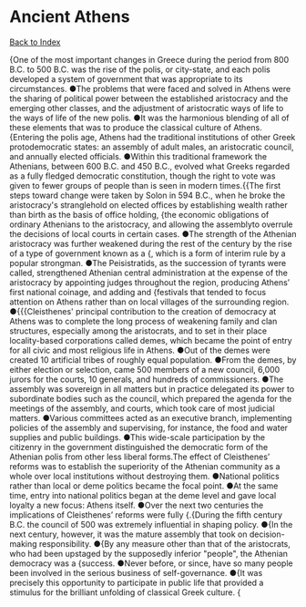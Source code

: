 # Ancient Athens
[Back to Index](https://github.com/windows10010/tpoExtractor/blog/master/README.md)

{One of the most important changes in Greece during the period from 800 B.C. to 500 B.C. was the rise of the polis, or city-state, and each polis developed a system of government that was appropriate to its circumstances. ●The problems that were faced and solved in Athens were the sharing of political power between the established aristocracy and the emerging other classes, and the adjustment of aristocratic ways of life to the ways of life of the new polis. ●It was the harmonious blending of all of these elements that was to produce the classical culture of Athens.{Entering the polis age, Athens had the traditional institutions of other Greek protodemocratic states: an assembly of adult males, an aristocratic council, and annually elected officials. ●Within this traditional framework the Athenians, between 600 B.C. and 450 B.C., evolved what Greeks regarded as a fully fledged democratic constitution, though the right to vote was given to fewer groups of people than is seen in modern times.{{The first steps toward change were taken by Solon in 594 B.C., when he broke the aristocracy's stranglehold on elected offices by establishing wealth rather than birth as the basis of office holding, {the economic obligations of ordinary Athenians to the aristocracy, and allowing the assemblyto overrule the decisions of local courts in certain cases. ●The strength of the Athenian aristocracy was further weakened during the rest of the century by the rise of a type of government known as a {, which is a form of interim rule by a popular strongman. ●The Peisistratids, as the succession of tyrants were called, strengthened Athenian central administration at the expense of the aristocracy by appointing judges throughout the region, producing Athens’ first national coinage, and adding and {festivals that tended to focus attention on Athens rather than on local villages of the surrounding region. ●{{{Cleisthenes' principal contribution to the creation of democracy at Athens was to complete the long process of weakening family and clan structures, especially among the aristocrats, and to set in their place locality-based corporations called demes, which became the point of entry for all civic and most religious life in Athens. ●Out of the demes were created 10 artificial tribes of roughly equal population. ●From the demes, by either election or selection, came 500 members of a new council, 6,000 jurors for the courts, 10 generals, and hundreds of commissioners. ●The assembly was sovereign in all matters but in practice delegated its power to subordinate bodies such as the council, which prepared the agenda for the meetings of the assembly, and courts, which took care of most judicial matters. ●Various committees acted as an executive branch, implementing policies of the assembly and supervising, for instance, the food and water supplies and public buildings. ●This wide-scale participation by the citizenry in the government distinguished the democratic form of the Athenian polis from other less liberal forms.The effect of Cleisthenes’ reforms was to establish the superiority of the Athenian community as a whole over local institutions without destroying them. ●National politics rather than local or deme politics became the focal point. ●At the same time, entry into national politics began at the deme level and gave local loyalty a new focus: Athens itself. ●Over the next two centuries the implications of Cleisthenes’ reforms were fully {.{During the fifth century B.C. the council of 500 was extremely influential in shaping policy. ●{In the next century, however, it was the mature assembly that took on decision-making responsibility. ●{By any measure other than that of the aristocrats, who had been upstaged by the supposedly inferior "people", the Athenian democracy was a {success. ●Never before, or since, have so many people been involved in the serious business of self-governance. ●{It was precisely this opportunity to participate in public life that provided a stimulus for the brilliant unfolding of classical Greek culture. {